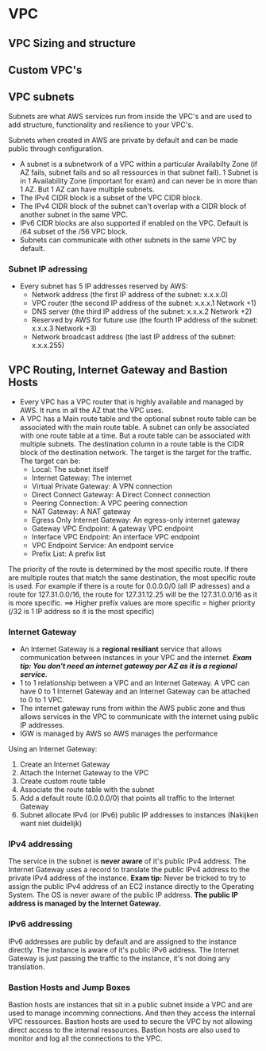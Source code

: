 # VPC
## VPC Sizing and structure

## Custom VPC's

## VPC subnets
Subnets are what AWS services run from inside the VPC's and are used to add structure, functionality and resilience to your VPC's.

Subnets when created in AWS are private by default and can be made public through configuration.

- A subnet is a subnetwork of a VPC within a particular Availabilty Zone (if AZ fails, subnet fails and so all ressources in that subnet fail).
1 Subnet is in 1 Availability Zone (important for exam) and can never be in more than 1 AZ. But 1 AZ can have multiple subnets.
- The IPv4 CIDR block is a subset of the VPC CIDR block.
- The IPv4 CIDR block of the subnet can't overlap with a CIDR block of another subnet in the same VPC.
- IPv6 CIDR blocks are also supported if enabled on the VPC. Default is /64 subset of the /56 VPC block.
- Subnets can communicate with other subnets in the same VPC by default.

### Subnet IP adressing
- Every subnet has 5 IP addresses reserved by AWS:
  - Network address (the first IP address of the subnet: x.x.x.0)
  - VPC router (the second IP address of the subnet: x.x.x.1 Network +1)
  - DNS server (the third IP address of the subnet: x.x.x.2 Network +2)
  - Reserved by AWS for future use (the fourth IP address of the subnet: x.x.x.3 Network +3)
  - Network broadcast address (the last IP address of the subnet: x.x.x.255)

## VPC Routing, Internet Gateway and Bastion Hosts
- Every VPC has a VPC router that is highly available and managed by AWS. It runs in all the AZ that the VPC uses.
- A VPC has a Main route table and the optional subnet route table can be associated with the main route table. A subnet can only be associated with one route table at a time. But a route table can be associated with multiple subnets.
The destination column in a route table is the CIDR block of the destination network. The target is the target for the traffic. The target can be:
  - Local: The subnet itself
  - Internet Gateway: The internet
  - Virtual Private Gateway: A VPN connection
  - Direct Connect Gateway: A Direct Connect connection
  - Peering Connection: A VPC peering connection
  - NAT Gateway: A NAT gateway
  - Egress Only Internet Gateway: An egress-only internet gateway
  - Gateway VPC Endpoint: A gateway VPC endpoint
  - Interface VPC Endpoint: An interface VPC endpoint
  - VPC Endpoint Service: An endpoint service
  - Prefix List: A prefix list

The priority of the route is determined by the most specific route. If there are multiple routes that match the same destination, the most specific route is used. For example if there is a route for 0.0.0.0/0 (all IP adresses) and a route for 127.31.0.0/16, the route for 127.31.12.25 will be the 127.31.0.0/16 as it is more specific.
==> Higher prefix values are more specific = higher priority (/32 is 1 IP address so it is the most specific)

### Internet Gateway
- An Internet Gateway is a **regional resiliant** service that allows communication between instances in your VPC and the internet. ***Exam tip: You don't need an internet gateway per AZ as it is a regional service.***
- 1 to 1 relationship between a VPC and an Internet Gateway. A VPC can have 0 to 1 Internet Gateway and an Internet Gateway can be attached to 0 to 1 VPC.
- The internet gateway runs from within the AWS public zone and thus allows services in the VPC to communicate with the internet using public IP addresses.
- IGW is managed by AWS so AWS manages the performance

Using an Internet Gateway:
1. Create an Internet Gateway
2. Attach the Internet Gateway to the VPC
3. Create custom route table
4. Associate the route table with the subnet
5. Add a default route (0.0.0.0/0) that points all traffic to the Internet Gateway
6. Subnet allocate IPv4 (or IPv6) public IP addresses to instances (Nakijken want niet duidelijk)

### IPv4 addressing
The service in the subnet is **never aware** of it's public IPv4 address. The Internet Gateway uses a record to translate the public IPv4 address to the private IPv4 address of the instance.
**Exam tip:** Never be tricked to try to assign the public IPv4 address of an EC2 instance directly to the Operating System. The OS is never aware of the public IP address. **The public IP address is managed by the Internet Gateway.**

### IPv6 addressing
IPv6 addresses are public by default and are assigned to the instance directly. The instance is aware of it's public IPv6 address. The Internet Gateway is just passing the traffic to the instance, it's not doing any translation.

### Bastion Hosts and Jump Boxes
Bastion hosts are instances that sit in a public subnet inside a VPC and are used to manage incomming connections. And then they access the internal VPC ressources. Bastion hosts are used to secure the VPC by not allowing direct access to the internal ressources. Bastion hosts are also used to monitor and log all the connections to the VPC.
